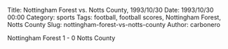 Title: Nottingham Forest vs. Notts County, 1993/10/30
Date: 1993/10/30 00:00
Category: sports
Tags: football, football scores, Nottingham Forest, Notts County
Slug: nottingham-forest-vs-notts-county
Author: carbonero


Nottingham Forest 1 - 0 Notts County

